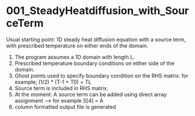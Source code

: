 # 001_SteadyHeatdiffusion_with_SourceTerm
Usual starting point: 1D steady heat diffusion equation with a source term, with prescribed temperature on either ends of the domain.
1. The program assumes a 1D domain with length L. 
2. Prescribed temperature boundary conditions on either side of the domain.
3. Ghost points used to specify boundary condition on the RHS matrix: for example; (1/2) * (T-1 + T0) = TL
4. Source term is included in RHS matrix. 
5. At the moment: A source term can be added using direct array assignment --> for example S[4] = A 
6. column formatted output file is generated
